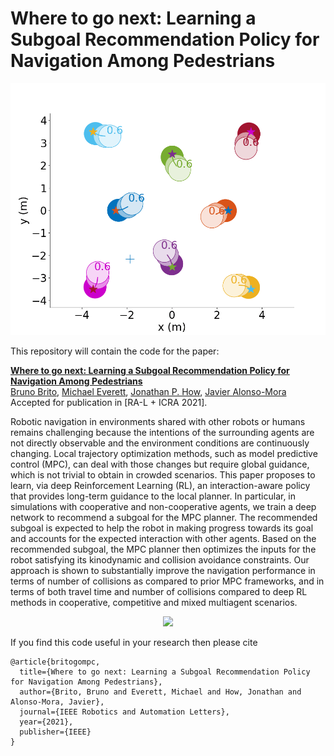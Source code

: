 # Where to go next: Learning a Subgoal Recommendation Policy for Navigation Among Pedestrians

<img src="figs/000_MPCRLPolicy_8agents.gif" alt="">

This repository will contain the code for the paper:

**<a href="https://arxiv.org/abs/1803.10892">Where to go next: Learning a Subgoal Recommendation Policy for Navigation Among Pedestrians</a>**
<br>
<a href="http://www.tudelft.nl/staff/bruno.debrito/">Bruno Brito</a>,
<a href="http://mfe.mit.edu/">Michael Everett</a>,
<a href="http://www.mit.edu/~jhow/">Jonathan P. How</a>,
<a href="http://www.tudelft.nl/staff/j.alonsomora/">Javier Alonso-Mora</a>
<br>
Accepted for publication in [RA-L + ICRA 2021].

Robotic navigation in environments shared with other robots or humans remains challenging because the intentions of the surrounding agents are not directly observable and the environment conditions are continuously changing. 
Local trajectory optimization methods, such as model predictive control (MPC), can deal with those changes but require global guidance, which is not trivial to obtain in crowded scenarios.
This paper proposes to learn, via deep Reinforcement Learning (RL), an interaction-aware policy that provides long-term guidance to the local planner. In particular, in simulations with cooperative and non-cooperative agents, we train a deep network to recommend a subgoal for the MPC planner. The recommended subgoal is expected to help the robot in making progress towards its goal and accounts for the expected interaction with other agents. Based on the recommended subgoal, the MPC planner then optimizes the inputs for the robot satisfying its kinodynamic and collision avoidance constraints.
Our approach is shown to substantially improve the navigation performance in terms of
number of collisions as compared to prior MPC frameworks, and in terms of both travel time and number of collisions compared to deep RL methods in cooperative, competitive and mixed multiagent scenarios.

<div align='center'>
<img src="images/072_MPCRLPolicy_10agents.gif"></img>
</div>

If you find this code useful in your research then please cite
```
@article{britogompc,
  title={Where to go next: Learning a Subgoal Recommendation Policy for Navigation Among Pedestrians},
  author={Brito, Bruno and Everett, Michael and How, Jonathan and Alonso-Mora, Javier},
  journal={IEEE Robotics and Automation Letters},
  year={2021},
  publisher={IEEE}
}
```